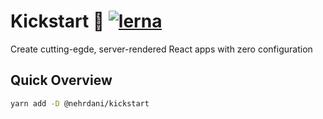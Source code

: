 # Kickstart :rocket: [![lerna](https://img.shields.io/badge/maintained%20with-lerna-cc00ff.svg)](https://lernajs.io/)
Create cutting-egde, server-rendered React apps with zero configuration

## Quick Overview

```sh
yarn add -D @nehrdani/kickstart
```

